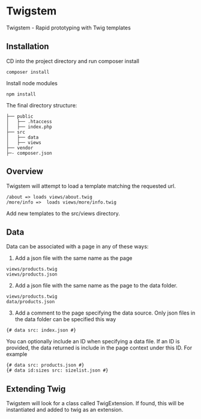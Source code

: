# Twigstem
Twigstem - Rapid prototyping with Twig templates

## Installation

CD into the project directory and run composer install

```
composer install
```
Install node modules

```
npm install
```
The final directory structure:

``` 
├── public
│   ├── .htaccess
│   ├── index.php  
├── src
│   ├── data
│   ├── views
├── vendor
├─- composer.json
```

## Overview

Twigstem will attempt to load a template matching the requested url.

```
/about => loads views/about.twig
/more/info =>  loads views/more/info.twig
```

Add new templates to the src/views directory.

## Data

Data can be associated with a page in any of these ways:
1. Add a json file with the same name as the page

```
views/products.twig
views/products.json
```


2. Add a json file with the same name as the page to the data folder.

```
views/products.twig
data/products.json
```

3. Add a comment to the page specifying the data source. Only json files in the data folder can be specified this way

```
{# data src: index.json #}
```
You can optionally include an ID when specifying a data file. If an ID is provided, the data returned is include in the page context under this ID.
For example

```
{# data src: products.json #}
{# data id:sizes src: sizelist.json #}
```

## Extending Twig

Twigstem will look for a class called TwigExtension. If found, this will
be instantiated and added to twig as an extension. 